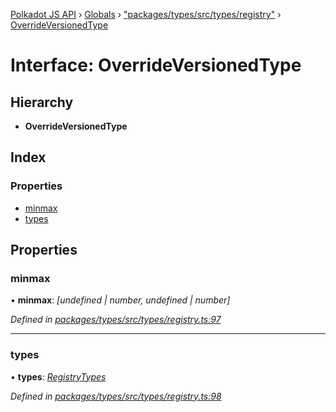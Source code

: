 [Polkadot JS API](../README.md) › [Globals](../globals.md) › ["packages/types/src/types/registry"](../modules/_packages_types_src_types_registry_.md) › [OverrideVersionedType](_packages_types_src_types_registry_.overrideversionedtype.md)

# Interface: OverrideVersionedType

## Hierarchy

* **OverrideVersionedType**

## Index

### Properties

* [minmax](_packages_types_src_types_registry_.overrideversionedtype.md#minmax)
* [types](_packages_types_src_types_registry_.overrideversionedtype.md#types)

## Properties

###  minmax

• **minmax**: *[undefined | number, undefined | number]*

*Defined in [packages/types/src/types/registry.ts:97](https://github.com/polkadot-js/api/blob/24d8915005/packages/types/src/types/registry.ts#L97)*

___

###  types

• **types**: *[RegistryTypes](../modules/_packages_types_src_types_registry_.md#registrytypes)*

*Defined in [packages/types/src/types/registry.ts:98](https://github.com/polkadot-js/api/blob/24d8915005/packages/types/src/types/registry.ts#L98)*
